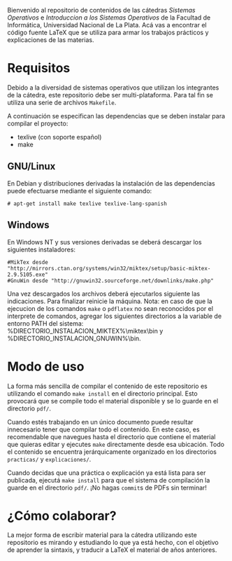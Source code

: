 Bienvenido al repositorio de contenidos de las cátedras *Sistemas
Operativos* e *Introduccion a los Sistemas Operativos* de la Facultad de
Informática, Universidad Nacional de La Plata. Acá vas a encontrar el
código fuente LaTeX que se utiliza para armar los trabajos prácticos y
explicaciones de las materias.

# Requisitos
Debido a la diversidad de sistemas operativos que utilizan los integrantes
de la cátedra, este repositorio debe ser multi-plataforma. Para tal fin se
utiliza una serie de archivos `Makefile`.

A continuación se especifican las dependencias que se deben instalar para
compilar el proyecto:
* texlive (con soporte español)
* make

## GNU/Linux
En Debian y distribuciones derivadas la instalación de las dependencias
puede efectuarse mediante el siguiente comando:

    # apt-get install make texlive texlive-lang-spanish

## Windows
En Windows NT y sus versiones derivadas se deberá descargar los siguientes instaladores:

	#MikTex desde "http://mirrors.ctan.org/systems/win32/miktex/setup/basic-miktex-2.9.5105.exe"
	#GnuWin desde "http://gnuwin32.sourceforge.net/downlinks/make.php"

Una vez descargados los archivos deberá ejecutarlos siguiente las
indicaciones. Para finalizar reinicie la máquina.  Nota: en caso de que la
ejecucion de los comandos `make` o `pdflatex` no sean reconocidos por el
interprete de comandos, agregar los siguientes directorios a la variable de
entorno PATH del sistema: %DIRECTORIO_INSTALACION_MIKTEX%\miktex\bin y
%DIRECTORIO_INSTALACION_GNUWIN%\bin.

# Modo de uso
La forma más sencilla de compilar el contenido de este repositorio es
utilizando el comando `make install` en el directorio principal. Esto
provocará que se compile todo el material disponible y se lo guarde en el
directorio `pdf/`.

Cuando estés trabajando en un único documento puede resultar innecesario
tener que compilar todo el contenido. En este caso, es recomendable que
navegues hasta el directorio que contiene el material que quieras editar y
ejecutes `make` directamente desde esa ubicación. Todo el contenido se
encuentra jerárquicamente organizado en los directorios `practicas/` y
`explicaciones/`.

Cuando decidas que una práctica o explicación ya está lista para ser publicada,
ejecutá `make install` para que el sistema de compilación la guarde en el
directorio `pdf/`. ¡No hagas `commit`s de PDFs sin terminar!

# ¿Cómo colaborar?
La mejor forma de escribir material para la cátedra utilizando este
repositorio es mirando y estudiando lo que ya está hecho, con el objetivo de
aprender la sintaxis, y traducir a LaTeX el material de años anteriores.
